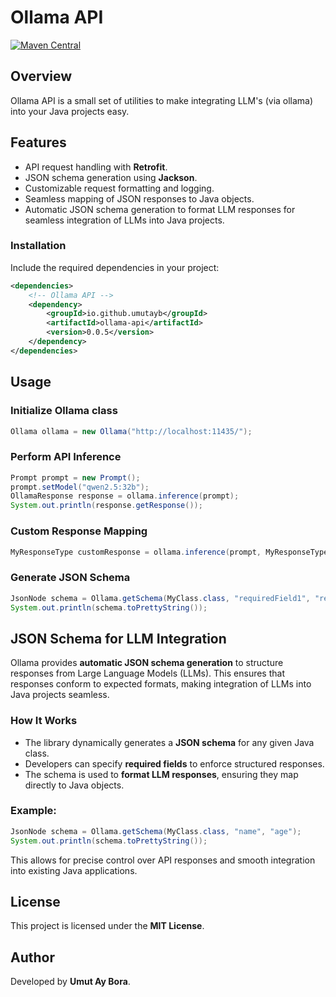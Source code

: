 # Ollama API

[![Maven Central](https://img.shields.io/maven-central/v/io.github.umutayb/ollama-api?color=brightgreen&label=ollama-api)](https://mvnrepository.com/artifact/io.github.umutayb/ollama-api/latest)

## Overview
Ollama API is a small set of utilities to make integrating LLM's (via ollama) into your Java projects easy.

## Features
- API request handling with **Retrofit**.
- JSON schema generation using **Jackson**.
- Customizable request formatting and logging.
- Seamless mapping of JSON responses to Java objects.
- Automatic JSON schema generation to format LLM responses for seamless integration of LLMs into Java projects.

### Installation

Include the required dependencies in your project:
```xml
<dependencies>
    <!-- Ollama API -->
    <dependency>
        <groupId>io.github.umutayb</groupId>
        <artifactId>ollama-api</artifactId>
        <version>0.0.5</version>
    </dependency>
</dependencies>
```

## Usage

### Initialize Ollama class
```java
Ollama ollama = new Ollama("http://localhost:11435/");
```

### Perform API Inference
```java
Prompt prompt = new Prompt();
prompt.setModel("qwen2.5:32b");
OllamaResponse response = ollama.inference(prompt);
System.out.println(response.getResponse());
```

### Custom Response Mapping
```java
MyResponseType customResponse = ollama.inference(prompt, MyResponseType.class, "field1", "field2");
```

### Generate JSON Schema
```java
JsonNode schema = Ollama.getSchema(MyClass.class, "requiredField1", "requiredField2");
System.out.println(schema.toPrettyString());
```

## JSON Schema for LLM Integration
Ollama provides **automatic JSON schema generation** to structure responses from Large Language Models (LLMs). This ensures that responses conform to expected formats, making integration of LLMs into Java projects seamless.

### How It Works
- The library dynamically generates a **JSON schema** for any given Java class.
- Developers can specify **required fields** to enforce structured responses.
- The schema is used to **format LLM responses**, ensuring they map directly to Java objects.

### Example:
```java
JsonNode schema = Ollama.getSchema(MyClass.class, "name", "age");
System.out.println(schema.toPrettyString());
```
This allows for precise control over API responses and smooth integration into existing Java applications.

## License
This project is licensed under the **MIT License**.

## Author
Developed by **Umut Ay Bora**.

